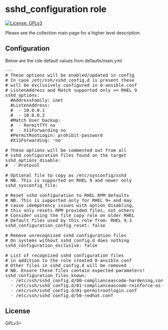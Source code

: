 # sshd_configuration role

[![License: GPLv3](https://img.shields.io/badge/license-GPLv3-brightgreen.svg)](https://www.gnu.org/licenses/gpl-3.0)

Please see the collection main page for a higher level description.

## Configuration

Below are the role default values from defaults/main.yml:

<pre>
---
# These options will be enabled/updated in config
# In case /etc/ssh/sshd_config.d is present these
# will be exclusively configured in 0-ansible.conf
# ListenAddress and Match supported only >= RHEL 9
sshd_options:
  #AddressFamily: inet
  #ListenAddress:
  #  - 10.0.0.1
  #  - 10.0.0.2
  #Match User backup:
  #  - PermitTTY no
  #  - X11Forwarding no
  #PermitRootLogin: prohibit-password
  #X11Forwarding: 'no'

# These options will be commented out from all
# sshd configuration files found on the target
sshd_options_disable:
#  - Protocol

# Optional file to copy as /etc/sysconfig/sshd
# NB. This is supported on RHEL 9 and newer only
sshd_sysconfig_file:

# Reset sshd configuration to RHEL RPM defaults
# NB. This is supported only for RHEL 9+ and may
# cause idempotency issues with option disabling,
# this only resets RPM provided files, not others
# Consider using the file_copy role on older RHEL
# Default files used by this role from: RHEL 9.3
sshd_configuration_config_reset: false

# Remove unrecognized sshd configuration files
# On systems without sshd_config.d does nothing
sshd_configuration_exclusive: false

# List of recognized sshd configuration files
# in addition to the role created 0-ansible.conf
# Other files in sshd_config.d will be removed
# NB. Ensure these files contain expected parameters!
sshd_configuration_files_known:
  - /etc/ssh/sshd_config.d/00-complianceascode-hardening.conf
  - /etc/ssh/sshd_config.d/01-complianceascode-reinforce-os-defaults.conf
  - /etc/ssh/sshd_config.d/01-permitrootlogin.conf
  - /etc/ssh/sshd_config.d/50-redhat.conf
</pre>

## License

GPLv3+

